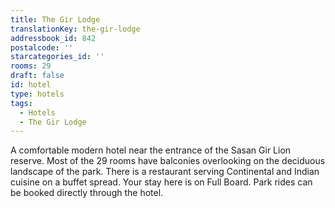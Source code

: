 ```yaml
---
title: The Gir Lodge
translationKey: the-gir-lodge
addressbook_id: 842
postalcode: ''
starcategories_id: ''
rooms: 29
draft: false
id: hotel
type: hotels
tags:
  - Hotels
  - The Gir Lodge
---
```

A comfortable modern hotel near the entrance of the Sasan Gir Lion reserve. Most of the 29 rooms have balconies overlooking on the deciduous landscape of the park. There is a restaurant serving Continental and Indian cuisine on a buffet spread. Your stay here is on Full Board. Park rides can be booked directly through the hotel.